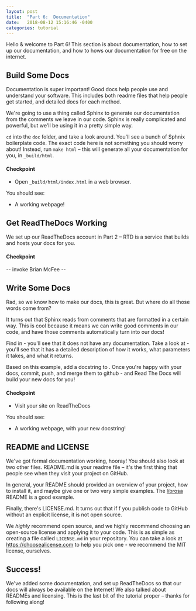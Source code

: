 ```yaml
---
layout: post
title:  "Part 6:  Documentation"
date:   2018-08-12 15:16:46 -0400
categories: tutorial
---
```

Hello & welcome to Part 6!  This section is about documentation, how to set up our documentation, and how to hows our documentation for free on the internet.

## Build Some Docs

Documentation is super important!  Good docs help people use and understand your software.  This includes both readme files that help people get started, and detailed docs for each method.

We're going to use a thing called Sphinx to generate our documentation from the comments we leave in our code.  Sphinx is really complicated and powerful, but we'll be using it in a pretty simple way.

`cd` into the `doc` folder, and take a look around.  You'll see a bunch of Sphnix boilerplate code.  The exact code here is not something you should worry about!  Instead, run `make html` – this will generate all your documentation for you, in `_build/html`.

#### Checkpoint

- Open `_build/html/index.html` in a web browser.

You should see:
- A working webpage!


## Get ReadTheDocs Working

We set up our ReadTheDocs account in Part 2 – RTD is a service that builds and hosts your docs for you.

#### Checkpoint

-- invoke Brian McFee --


## Write Some Docs

Rad, so we know how to make our docs, this is great.  But where do all those words come from?

It turns out that Sphinx reads from comments that are formatted in a certain way.  This is cool because it means we can write good comments in our code, and have those comments automatically turn into our docs!

Find <function> in <file> - you'll see that it does not have any documentation.  Take a look at <other-function> - you'll see that it has a detailed description of how it works, what parameters it takes, and what it returns.

Based on this example, add a docstring to <function>.  Once you're happy with your docs, commit, push, and merge them to github - and Read The Docs will build your new docs for you!

#### Checkpoint

- Visit your site on ReadTheDocs

You should see:
- A working webpage, with your new docstring!


## README and LICENSE

We've got formal documentation working, hooray!  You should also look at two other files.  README.md is your readme file – it's the first thing that people see when they visit your project on GitHub.

In general, your README should provided an overview of your project, how to install it, and maybe give one or two very simple examples.  The [librosa][librosa-github] README is a good example.

Finally, there's LICENSE.md.  It turns out that if f you publish code to GitHub without an explicit license, it is not open source.

We _highly_ recommend open source, and we highly recommend choosing an open-source license and applying it to your code.  This is as simple as creating a file called `LICENSE.md` in your repository.  You can take a look at https://choosealicense.com to help you pick one - we recommend the MIT license, ourselves.

## Success!

We've added some documentation, and set up ReadTheDocs so that our docs will always be available on the Internet!  We also talked about READMEs and licensing.  This is the last bit of the tutorial proper – thanks for following along!

[librosa-github]: https://github.com/librosa/librosa

